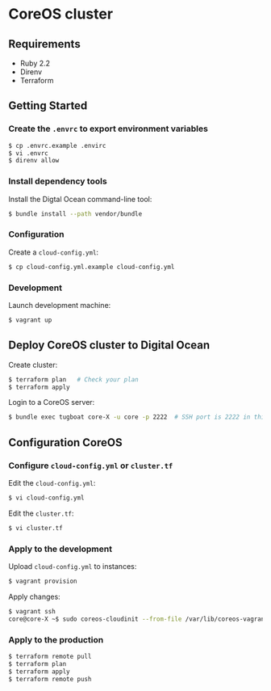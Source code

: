 CoreOS cluster
================================================================================


Requirements
--------------------------------------------------------------------------------

- Ruby 2.2
- Direnv
- Terraform


Getting Started
--------------------------------------------------------------------------------

### Create the `.envrc` to export environment variables

```sh
$ cp .envrc.example .envirc
$ vi .envrc
$ direnv allow
```

### Install dependency tools

Install the Digtal Ocean command-line tool:

```sh
$ bundle install --path vendor/bundle
```

### Configuration

Create a `cloud-config.yml`:

```sh
$ cp cloud-config.yml.example cloud-config.yml
```

### Development

Launch development machine:

```sh
$ vagrant up
```


Deploy CoreOS cluster to Digital Ocean
--------------------------------------------------------------------------------

Create cluster:

```sh
$ terraform plan   # Check your plan
$ terraform apply
```

Login to a CoreOS server:

```sh
$ bundle exec tugboat core-X -u core -p 2222  # SSH port is 2222 in this example
```


Configuration CoreOS
--------------------------------------------------------------------------------

### Configure `cloud-config.yml` or `cluster.tf`

Edit the `cloud-config.yml`:

```sh
$ vi cloud-config.yml
```

Edit the `cluster.tf`:

```sh
$ vi cluster.tf
```


### Apply to the development

Upload `cloud-config.yml` to instances:

```sh
$ vagrant provision
```

Apply changes:

```sh
$ vagrant ssh
core@core-X ~$ sudo coreos-cloudinit --from-file /var/lib/coreos-vagrant/vagrantfile-user-data
```


### Apply to the production

```sh
$ terraform remote pull
$ terraform plan
$ terraform apply
$ terraform remote push
```
